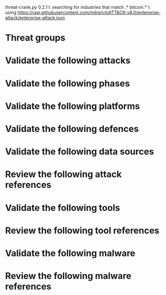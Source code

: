 threat-crank.py 0.2.1
I: searching for industries that match .* bitcoin.*
I: using https://raw.githubusercontent.com/mitre/cti/ATT&CK-v8.0/enterprise-attack/enterprise-attack.json
# Threat groups


# Validate the following attacks


# Validate the following phases


# Validate the following platforms


# Validate the following defences


# Validate the following data sources


# Review the following attack references


# Validate the following tools


# Review the following tool references


# Validate the following malware


# Review the following malware references


